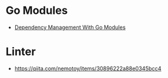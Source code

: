 # Go Modules
- [Dependency Management With Go Modules](https://dev.to/pc_codes/dependency-management-with-go-modules-434c)

# Linter
- https://qiita.com/nemotoy/items/30896222a88e0345bcc4